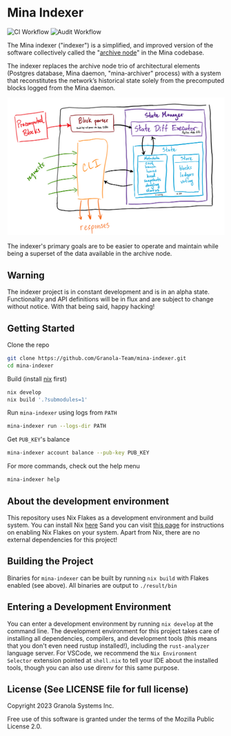 # Mina Indexer

![CI Workflow](https://github.com/Granola-Team/mina-indexer/actions/workflows/ci.yaml/badge.svg)
![Audit Workflow](https://github.com/Granola-Team/mina-indexer/actions/workflows/audit.yaml/badge.svg)

The Mina indexer ("indexer") is a simplified, and improved version of
the software collectively called the "[archive
node](https://github.com/MinaProtocol/mina/tree/develop/src/app/archive)"
in the Mina codebase.

The indexer replaces the archive node trio of architectural elements
(Postgres database, Mina daemon, "mina-archiver" process) with a
system that reconstitutes the network’s historical state solely from
the precomputed blocks logged from the Mina daemon.

![High Level Architecture](notes/architecture/indexer_components.png)

The indexer's primary goals are to be easier to operate and maintain
while being a superset of the data available in the archive node.

## Warning

The indexer project is in constant development and is in an alpha
state. Functionality and API definitions will be in flux and are
subject to change without notice. With that being said, happy hacking!

## Getting Started

Clone the repo

```sh
git clone https://github.com/Granola-Team/mina-indexer.git
cd mina-indexer
```

Build (install [nix](#about-the-development-environment) first)

```sh
nix develop
nix build '.?submodules=1'
```

Run `mina-indexer` using logs from `PATH`

```sh
mina-indexer run --logs-dir PATH
```

Get `PUB_KEY`'s balance

```sh
mina-indexer account balance --pub-key PUB_KEY
```

For more commands, check out the help menu

```sh
mina-indexer help
```

## About the development environment

This repository uses Nix Flakes as a development environment and build system. You can install Nix [here](https://nixos.org/download.html) Sand you can visit [this page](https://nixos.wiki/wiki/Flakes) for instructions on enabling Nix Flakes on your system. Apart from Nix, there are no external dependencies for this project!

## Building the Project

Binaries for `mina-indexer` can be built by running `nix build` with Flakes enabled (see above). All binaries are output to `./result/bin`

## Entering a Development Environment

You can enter a development environment by running `nix develop` at the command line. The development environment for this project takes care of installing all dependencies, compilers, and development tools (this means that you don't even need rustup installed!), including the `rust-analyzer` language server. For VSCode, we recommend the `Nix Environment Selector` extension pointed at `shell.nix` to tell your IDE about the installed tools, though you can also use direnv for this same purpose.

## License (See LICENSE file for full license)

Copyright 2023 Granola Systems Inc.

Free use of this software is granted under the terms of the Mozilla
Public License 2.0.
